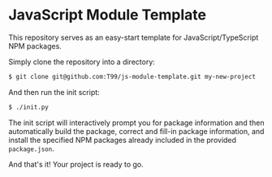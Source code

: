 # JavaScript Module Template
This repository serves as an easy-start template for JavaScript/TypeScript NPM packages. 

Simply clone the repository into a directory:

```bash
$ git clone git@github.com:T99/js-module-template.git my-new-project
```

And then run the init script:

```bash
$ ./init.py
```

The init script will interactively prompt you for package information and then automatically build the package, correct and fill-in package information, and install the specified NPM packages already included in the provided `package.json`.

And that's it! Your project is ready to go.